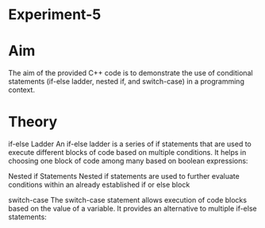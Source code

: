 # Experiment-5

# Aim
The aim of the provided C++ code is to demonstrate the use of conditional statements (if-else ladder, nested if, and switch-case) in a programming context.

# Theory
if-else Ladder An if-else ladder is a series of if statements that are used to execute different blocks of code based on multiple conditions. It helps in choosing one block of code among many based on boolean expressions:

Nested if Statements Nested if statements are used to further evaluate conditions within an already established if or else block

switch-case The switch-case statement allows execution of code blocks based on the value of a variable. It provides an alternative to multiple if-else statements:
